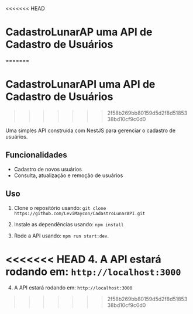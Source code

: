 <<<<<<< HEAD
# CadastroLunarAP uma API de Cadastro de Usuários
=======
# CadastroLunarAPI uma API de Cadastro de Usuários
>>>>>>> 2f58b269bb80159d5d2f8d5185338bd10cf9c0d0

Uma simples API construída com NestJS para gerenciar o cadastro de usuários.

## Funcionalidades

- Cadastro de novos usuários
- Consulta, atualização e remoção de usuários

## Uso

1. Clone o repositório usando: `git clone https://github.com/LeviMaycon/CadastroLunarAPI.git`
2. Instale as dependências usando: `npm install`

3. Rode a API usando: `npm run start:dev`.

<<<<<<< HEAD
4. A API estará rodando em:  `http://localhost:3000`
=======
4. A API estará rodando em:  `http://localhost:3000`
>>>>>>> 2f58b269bb80159d5d2f8d5185338bd10cf9c0d0
